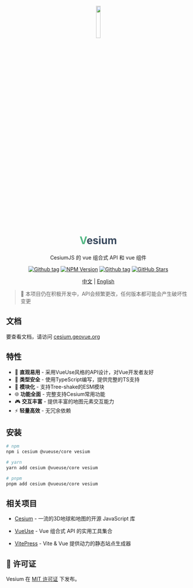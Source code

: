 <p align="center">
<img src="https://github.com/vesiumjs/vesium/raw/main/assets/logo.svg" align="center" width="15%" />
</p>

<h1 align="center">
<span style="color:#52B783">V</span><span style="color:#38485D">esium</span>
</h1>

<p align="center">CesiumJS 的 vue 组合式 API 和 vue 组件</p>

<p align="center">
<a href="https://github.com/vesiumjs/vesium/releases" target="__blank"><img src="https://img.shields.io/github/v/tag/vesiumjs/vesium" alt="Github tag"></a>
<a href="https://www.npmjs.com/package/vesium" target="__blank"><img src="https://img.shields.io/npm/v/vesium?color=a1b858&label=npm" alt="NPM Version"></a>
<a href="https://github.com/vesiumjs/vesium/blob/main/LICENSE" target="__blank"><img src="https://img.shields.io/github/license/vesiumjs/vesium" alt="Github tag"></a>
<a href="https://github.com/vesiumjs/vesium" target="__blank"><img alt="GitHub Stars" src="https://img.shields.io/github/stars/vesiumjs/vesium?style=social"></a>
</p>

<p align="center">
<a href="https://github.com/vesiumjs/vesium/blob/main/README.zh.md" target="__blank">中文</a>
|
<a href="https://github.com/vesiumjs/vesium/blob/main/README.md" target="__blank">English</a>
</p>

> 🚧 本项目仍在积极开发中，API会频繁更改，任何版本都可能会产生破坏性变更

## 文档

要查看文档，请访问 <a href="https://cesium.geovue.org" target="__blank">cesium.geovue.org</a>

## 特性

- 🎯 **直观易用** - 采用VueUse风格的API设计，对Vue开发者友好
- 💪 **类型安全** - 使用TypeScript编写，提供完整的TS支持
- 🏪 **模块化** - 支持Tree-shake的ESM模块
- 🌐 **功能全面** - 完整支持Cesium常用功能
- 🎮 **交互丰富** - 提供丰富的地图元素交互能力
- ⚡️ **轻量高效** - 无冗余依赖

## 安装

```bash
# npm
npm i cesium @vueuse/core vesium

# yarn
yarn add cesium @vueuse/core vesium

# pnpm
pnpm add cesium @vueuse/core vesium
```

## 相关项目

- [Cesium](https://github.com/CesiumGS/cesium) - 一流的3D地球和地图的开源 JavaScript 库

- [VueUse](https://github.com/vueuse/vueuse) - Vue 组合式 API 的实用工具集合

- [VitePress](https://github.com/vuejs/vitepress) - Vite & Vue 提供动力的静态站点生成器

## 📄 许可证

Vesium 在 [MIT 许可证](./LICENSE) 下发布。

